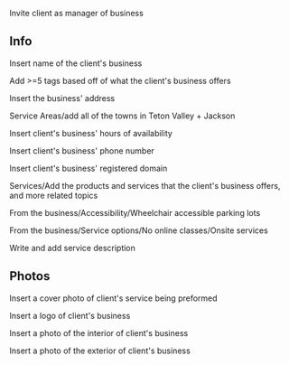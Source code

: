 Invite client as manager of business

## Info

Insert name of the client's business

Add >=5 tags based off of what the client's business offers

Insert the business' address

Service Areas/add all of the towns in Teton Valley + Jackson

Insert client's business' hours of availability

Insert client's business' phone number

Insert client's business' registered domain

Services/Add the products and services that the client's business offers, and more related topics

From the business/Accessibility/Wheelchair accessible parking lots

From the business/Service options/No online classes/Onsite services

Write and add service description

## Photos

Insert a cover photo of client's service being preformed

Insert a logo of client's business

Insert a photo of the interior of client's business

Insert a photo of the exterior of client's business



